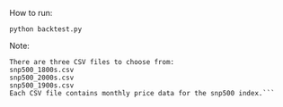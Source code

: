 How to run:

```python backtest.py```

Note:
```This python script is configured to read a predefined CSV file from the 'data' directory.
There are three CSV files to choose from:
snp500_1800s.csv
snp500_2000s.csv
snp500_1900s.csv
Each CSV file contains monthly price data for the snp500 index.```



